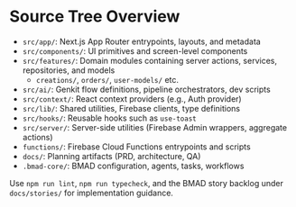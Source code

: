 # Source Tree Overview

- `src/app/`: Next.js App Router entrypoints, layouts, and metadata
- `src/components/`: UI primitives and screen-level components
- `src/features/`: Domain modules containing server actions, services, repositories, and models
  - `creations/`, `orders/`, `user-models/` etc.
- `src/ai/`: Genkit flow definitions, pipeline orchestrators, dev scripts
- `src/context/`: React context providers (e.g., Auth provider)
- `src/lib/`: Shared utilities, Firebase clients, type definitions
- `src/hooks/`: Reusable hooks such as `use-toast`
- `src/server/`: Server-side utilities (Firebase Admin wrappers, aggregate actions)
- `functions/`: Firebase Cloud Functions entrypoints and scripts
- `docs/`: Planning artifacts (PRD, architecture, QA)
- `.bmad-core/`: BMAD configuration, agents, tasks, workflows

Use `npm run lint`, `npm run typecheck`, and the BMAD story backlog under `docs/stories/` for implementation guidance.

